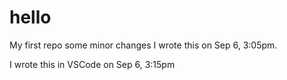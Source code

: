 # hello
My first repo
some minor changes 
I wrote this on Sep 6, 3:05pm.

I wrote this in VSCode on Sep 6, 3:15pm